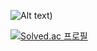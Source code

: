 ![Alt text](/path/to/[img.jpg](https://github.com/sulhyang628/sulhyang628/assets/109871378/cadcf34b-5549-4bff-980c-e7bba4d9251f)))




[![Solved.ac 프로필](http://mazassumnida.wtf/api/v2/generate_badge?boj=sulhyang628)](https://solved.ac/sulhyang628)
<!--
**sulhyang628/sulhyang628** is a ✨ _special_ ✨ repository because its `README.md` (this file) appears on your GitHub profile.

Here are some ideas to get you started:

- 🔭 I’m currently working on ...
- 🌱 I’m currently learning ...
- 👯 I’m looking to collaborate on ...
- 🤔 I’m looking for help with ...
- 💬 Ask me about ...
- 📫 How to reach me: ...
- 😄 Pronouns: ...
- ⚡ Fun fact: ...
-->

